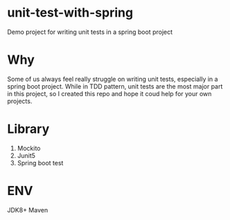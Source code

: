 # unit-test-with-spring
Demo project for writing unit tests in a spring boot project

# Why

Some of us always feel really struggle on writing unit tests, especially in a spring boot project. 
While in TDD pattern, unit tests are the most major part in this project, so I created this repo and hope it coud help for your own projects. 


# Library

1. Mockito
2. Junit5
3. Spring boot test

# ENV
JDK8+
Maven


